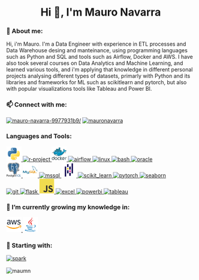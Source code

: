 <h1 align="center">Hi 👋, I'm Mauro Navarra</h1>

<h3 align="left">💬 About me:</h3>

<p>Hi, i'm Mauro. I'm a Data Engineer with experience in ETL processes and Data Warehouse desing and manteinance, using programming languages such as Python and SQL and tools such as Airflow, Docker and AWS. I have also took several courses on Data Analytics and Machine Learning, and learned various tools, and i'm applying that knowledge in different personal projects analysing different types of datasets, primarly with Python and its libraries and frameworks for ML such as scikitlearn and pytorch, but also with popular visualizations tools like Tableau and Power BI.
</p>

<h3 align="left">📫 Connect with me:</h3>
<p align="left">
    <a href="https://linkedin.com/in/mauro-navarra-9977931b9/" target="blank"><img align="center"
            src="https://raw.githubusercontent.com/rahuldkjain/github-profile-readme-generator/master/src/images/icons/Social/linked-in-alt.svg"
            alt="mauro-navarra-9977931b9/" height="30" width="40" /></a>
    <a href="https://kaggle.com/mauronavarra" target="blank"><img align="center"
            src="https://raw.githubusercontent.com/rahuldkjain/github-profile-readme-generator/master/src/images/icons/Social/kaggle.svg"
            alt="mauronavarra" height="30" width="40" /></a>
</p>

<h3 align="left">Languages and Tools:</h3>
<p align="left">
            <a href="https://www.python.org" target="_blank"
            rel="noreferrer"> <img
                src="https://raw.githubusercontent.com/devicons/devicon/master/icons/python/python-original.svg"
                alt="python" width="40" height="40" /> </a> 
            <a href="https://www.r-project.org/" target="_blank"
            rel="noreferrer"> <img
                src="https://www.r-project.org/Rlogo.png"
                alt="r-project" width="40" height="40" /> </a> 
        <a href="https://www.docker.com/" target="_blank" rel="noreferrer">
        <img src="https://raw.githubusercontent.com/devicons/devicon/master/icons/docker/docker-original-wordmark.svg"
    alt="docker" width="40" height="40" /> </a> 
    <a href="https://airflow.apache.org/" target="_blank"
    rel="noreferrer"> <img
        src="https://static-00.iconduck.com/assets.00/airflow-icon-256x256-la90eetn.png"
        alt="airflow" width="40" height="40" /> </a>
                    <a href="https://www.linux.org/" target="_blank"
            rel="noreferrer"> <img
                src="https://1000logos.net/wp-content/uploads/2017/03/LINUX-LOGO.png"
                alt="linux" width="40" height="40" /> </a> 
                    <a href="https://www.gnu.org/software/bash/" target="_blank"
            rel="noreferrer"> <img
                src="https://upload.wikimedia.org/wikipedia/commons/thumb/4/4b/Bash_Logo_Colored.svg/2048px-Bash_Logo_Colored.svg.png"
                alt="bash" width="40" height="40" /> </a> 
             <a href="https://www.oracle.com/" target="_blank"
                rel="noreferrer"> <img
                src="https://w7.pngwing.com/pngs/98/646/png-transparent-oracle-corporation-oracle-webcenter-oracle-database-oracle-e-business-suite-oracle-applications-others-text-trademark-logo-thumbnail.png"
                alt="oracle" width="40" height="40" /> </a>    
                </br>
            <a href="https://www.postgresql.org" target="_blank"
            rel="noreferrer"> <img
                src="https://raw.githubusercontent.com/devicons/devicon/master/icons/postgresql/postgresql-original-wordmark.svg"
                alt="postgresql" width="40" height="40" /> </a> 
            <a href="https://www.mysql.com/" target="_blank"
            rel="noreferrer"> <img
                src="https://raw.githubusercontent.com/devicons/devicon/master/icons/mysql/mysql-original-wordmark.svg"
                alt="mysql" width="40" height="40" /> </a> 
            <a href="https://www.microsoft.com/en-us/sql-server"
            target="_blank" rel="noreferrer"> <img src="https://www.svgrepo.com/show/303229/microsoft-sql-server-logo.svg"
                alt="mssql" width="40" height="40" /> </a> 
            <a href="https://pandas.pydata.org/" target="_blank"
            rel="noreferrer"> <img
                src="https://raw.githubusercontent.com/devicons/devicon/2ae2a900d2f041da66e950e4d48052658d850630/icons/pandas/pandas-original.svg"
                alt="pandas" width="40" height="40" /> </a>     
            <a href="https://scikit-learn.org/" target="_blank" rel="noreferrer"> <img
                src="https://upload.wikimedia.org/wikipedia/commons/0/05/Scikit_learn_logo_small.svg" alt="scikit_learn"
                width="40" height="40" /> </a> 
            <a href="https://pytorch.org/" target="_blank" rel="noreferrer">
                <img src="https://www.vectorlogo.zone/logos/pytorch/pytorch-icon.svg" alt="pytorch" width="40" height="40" />
            </a> 
            <a href="https://seaborn.pydata.org/" target="_blank" rel="noreferrer"> <img
                src="https://seaborn.pydata.org/_images/logo-mark-lightbg.svg" alt="seaborn" width="40" height="40" /> </a>
                </br>
            <a href="https://git-scm.com/" target="_blank" rel="noreferrer"> <img
                src="https://www.vectorlogo.zone/logos/git-scm/git-scm-icon.svg" alt="git" width="40" height="40" /> </a> 
            <a href="https://flask.palletsprojects.com/" target="_blank"
            rel="noreferrer"> <img src="https://www.vectorlogo.zone/logos/pocoo_flask/pocoo_flask-icon.svg" alt="flask"
            width="40" height="40" /> </a> 
            <a href="https://developer.mozilla.org/en-US/docs/Web/JavaScript"
        target="_blank" rel="noreferrer"> <img
            src="https://raw.githubusercontent.com/devicons/devicon/master/icons/javascript/javascript-original.svg"
            alt="javascript" width="40" height="40" /> </a> 
                        <a href="https://www.microsoft.com/es-es/microsoft-365/excel" target="_blank"
                rel="noreferrer"> <img
                    src="https://a2capacitacion.com/img/excellogo.ico"
                    alt="excel" width="40" height="40" /> </a> 
                        <a href="https://powerbi.microsoft.com/es-es/" target="_blank"
            rel="noreferrer"> <img
                src="https://its.gmu.edu/wp-content/uploads/Power-BI.png"
                alt="powerbi" width="40" height="40" /> </a> 
            <a href="https://www.tableau.com/" target="_blank"
            rel="noreferrer"> <img
                src="https://cdn.iconscout.com/icon/free/png-512/tableau-5376638-4489898.png?f=avif&w=256"
                alt="tableau" width="40" height="40" /> </a> 
</p>

<h3 align="left">🌱 I’m currently growing my knowledge in:</h3>
<p align="left"> <a href="https://aws.amazon.com" target="_blank" rel="noreferrer">
 <img src="https://raw.githubusercontent.com/devicons/devicon/master/icons/amazonwebservices/amazonwebservices-original-wordmark.svg"
    alt="aws" width="40" height="40" /> </a> 
      <a
        href="https://www.java.com" target="_blank" rel="noreferrer"> <img
            src="https://raw.githubusercontent.com/devicons/devicon/master/icons/java/java-original.svg" alt="java"
            width="40" height="40" /> </a> 

<h3 align="left">🌱 Starting with:</h3>
<p align="left"> <a href="https://spark.apache.org/" target="_blank" rel="noreferrer"> <img
    src="https://trendskout.com/wp-content/uploads/2022/04/apache_spark.jpg.webp"
    alt="spark" width="40" height="40" /> </a> 
       

<p><img align="center"
        src="https://github-readme-stats.vercel.app/api/top-langs?username=maumn&show_icons=true&locale=en&layout=compact"
        alt="maumn" /></p>
        
